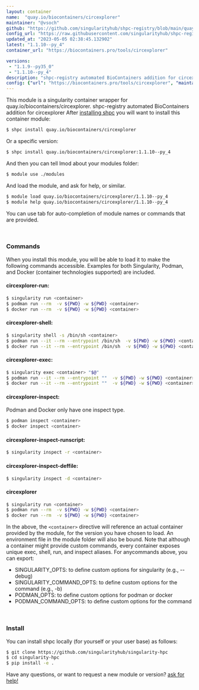 ```yaml
---
layout: container
name:  "quay.io/biocontainers/circexplorer"
maintainer: "@vsoch"
github: "https://github.com/singularityhub/shpc-registry/blob/main/quay.io/biocontainers/circexplorer/container.yaml"
config_url: "https://raw.githubusercontent.com/singularityhub/shpc-registry/main/quay.io/biocontainers/circexplorer/container.yaml"
updated_at: "2023-05-05 02:38:45.132902"
latest: "1.1.10--py_4"
container_url: "https://biocontainers.pro/tools/circexplorer"

versions:
 - "1.1.9--py35_0"
 - "1.1.10--py_4"
description: "shpc-registry automated BioContainers addition for circexplorer"
config: {"url": "https://biocontainers.pro/tools/circexplorer", "maintainer": "@vsoch", "description": "shpc-registry automated BioContainers addition for circexplorer", "latest": {"1.1.10--py_4": "sha256:875ecc3d98def975849ac65a35103bf1b113f6e3b026dde849f74701f2803b85"}, "tags": {"1.1.9--py35_0": "sha256:9380fe88974fbe9c3cc589741b6eaec33d91f01e038f34f4c3afdd006895cada", "1.1.10--py_4": "sha256:875ecc3d98def975849ac65a35103bf1b113f6e3b026dde849f74701f2803b85"}, "docker": "quay.io/biocontainers/circexplorer"}
---
```


This module is a singularity container wrapper for quay.io/biocontainers/circexplorer.
shpc-registry automated BioContainers addition for circexplorer
After [installing shpc](#install) you will want to install this container module:


```bash
$ shpc install quay.io/biocontainers/circexplorer
```

Or a specific version:

```bash
$ shpc install quay.io/biocontainers/circexplorer:1.1.10--py_4
```

And then you can tell lmod about your modules folder:

```bash
$ module use ./modules
```

And load the module, and ask for help, or similar.

```bash
$ module load quay.io/biocontainers/circexplorer/1.1.10--py_4
$ module help quay.io/biocontainers/circexplorer/1.1.10--py_4
```

You can use tab for auto-completion of module names or commands that are provided.

<br>

### Commands

When you install this module, you will be able to load it to make the following commands accessible.
Examples for both Singularity, Podman, and Docker (container technologies supported) are included.

#### circexplorer-run:

```bash
$ singularity run <container>
$ podman run --rm  -v ${PWD} -w ${PWD} <container>
$ docker run --rm  -v ${PWD} -w ${PWD} <container>
```

#### circexplorer-shell:

```bash
$ singularity shell -s /bin/sh <container>
$ podman run --it --rm --entrypoint /bin/sh  -v ${PWD} -w ${PWD} <container>
$ docker run --it --rm --entrypoint /bin/sh  -v ${PWD} -w ${PWD} <container>
```

#### circexplorer-exec:

```bash
$ singularity exec <container> "$@"
$ podman run --it --rm --entrypoint ""  -v ${PWD} -w ${PWD} <container> "$@"
$ docker run --it --rm --entrypoint ""  -v ${PWD} -w ${PWD} <container> "$@"
```

#### circexplorer-inspect:

Podman and Docker only have one inspect type.

```bash
$ podman inspect <container>
$ docker inspect <container>
```

#### circexplorer-inspect-runscript:

```bash
$ singularity inspect -r <container>
```

#### circexplorer-inspect-deffile:

```bash
$ singularity inspect -d <container>
```



#### circexplorer

```bash
$ singularity run <container>
$ podman run --rm  -v ${PWD} -w ${PWD} <container>
$ docker run --rm  -v ${PWD} -w ${PWD} <container>
```


In the above, the `<container>` directive will reference an actual container provided
by the module, for the version you have chosen to load. An environment file in the
module folder will also be bound. Note that although a container
might provide custom commands, every container exposes unique exec, shell, run, and
inspect aliases. For anycommands above, you can export:

 - SINGULARITY_OPTS: to define custom options for singularity (e.g., --debug)
 - SINGULARITY_COMMAND_OPTS: to define custom options for the command (e.g., -b)
 - PODMAN_OPTS: to define custom options for podman or docker
 - PODMAN_COMMAND_OPTS: to define custom options for the command

<br>

### Install

You can install shpc locally (for yourself or your user base) as follows:

```bash
$ git clone https://github.com/singularityhub/singularity-hpc
$ cd singularity-hpc
$ pip install -e .
```

Have any questions, or want to request a new module or version? [ask for help!](https://github.com/singularityhub/singularity-hpc/issues)